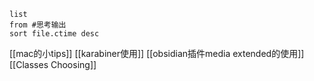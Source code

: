 ```dataview
list
from #思考输出
sort file.ctime desc
```

[[mac的小tips]]
[[karabiner使用]]
[[obsidian插件media extended的使用]]
[[Classes Choosing]] 